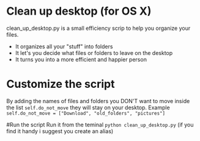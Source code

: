 # Clean up desktop (for OS X)

clean_up_desktop.py is a small efficiency scrip to help you organize your files. 

  - It organizes all your "stuff" into folders
  - It let's you decide what files or folders to leave on the desktop
  - It turns you into a more efficient and happier person 

# Customize the script
By adding the names of files and folders you DON'T want to move inside the list `self.do_not_move`  they will stay on your desktop.
    Example
    `self.do_not_move = ["Download", "old_folders", "pictures"]`

#Run the script
 Run it from the teminal `python clean_up_desktop.py` (if you find it handy i suggest you create an alias)
